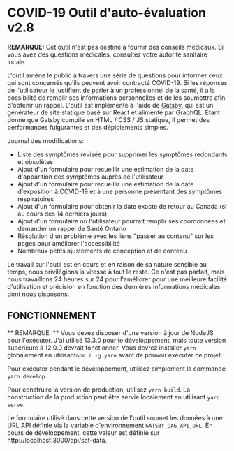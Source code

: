 # COVID-19 Outil d'auto-évaluation v2.8

**REMARQUE:** Cet outil n'est pas destiné à fournir des conseils médicaux. Si vous avez des questions médicales, consultez votre autorité sanitaire locale.

L'outil amène le public à travers une série de questions pour informer ceux qui sont concernés qu'ils peuvent avoir contracté COVID-19. Si les réponses de l'utilisateur le justifient de parler à un professionnel de la santé, il a la possibilité de remplir ses informations personnelles et de les soumettre afin d'obtenir un rappel. L'outil est implémenté à l'aide de [Gatsby](https://www.gatsbyjs.org/), qui est un générateur de site statique basé sur React et alimenté par GraphQL. Étant donné que Gatsby compile en HTML / CSS / JS statique, il permet des performances fulgurantes et des déploiements simples.

Journal des modifications:

- Liste des symptômes révisée pour supprimer les symptômes redondants et obsolètes
- Ajout d'un formulaire pour recueillir une estimation de la date d'apparition des symptômes auprès de l'utilisateur
- Ajout d'un formulaire pour recueillir une estimation de la date d'exposition à COVID-19 et à une personne présentant des symptômes respiratoires
- Ajout d'un formulaire pour obtenir la date exacte de retour au Canada (si au cours des 14 derniers jours)
- Ajout d'un formulaire où l'utilisateur pourrait remplir ses coordonnées et demander un rappel de Santé Ontario
- Résolution d'un problème avec les liens "passer au contenu" sur les pages pour améliorer l'accessibilité
- Nombreux petits ajustements de conception et de contenu

Le travail sur l'outil est en cours et en raison de sa nature sensible au temps, nous privilégions la vitesse à tout le reste. Ce n'est pas parfait, mais nous travaillons 24 heures sur 24 pour l'améliorer pour une meilleure facilité d'utilisation et précision en fonction des dernières informations médicales dont nous disposons.

## FONCTIONNEMENT

** REMARQUE: ** Vous devez disposer d'une version à jour de NodeJS pour l'exécuter. J'ai utilisé 13.3.0 pour le développement, mais toute version supérieure à 12.0.0 devrait fonctionner. Vous devrez installer `yarn` globalement en utilisant`npm i -g yarn` avant de pouvoir exécuter ce projet.

Pour exécuter pendant le développement, utilisez simplement la commande `yarn develop`.

Pour construire la version de production, utilisez `yarn build`. La construction de la production peut être servie localement en utilisant `yarn serve`.

Le formulaire utilisé dans cette version de l'outil soumet les données à une URL API définie via la variable d'environnement `GATSBY_OAG_API_URL`. En cours de développement, cette valeur est définie sur http://localhost:3000/api/sat-data.
